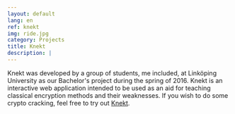 ```yaml
---
layout: default
lang: en
ref: knekt
img: ride.jpg
category: Projects
title: Knekt
description: |
---
```

Knekt was developed by a group of students, me included, at Linköping University as
our Bachelor's project during the spring of 2016. Knekt is an interactive web application
intended to be used as an aid for teaching classical encryption methods and their weaknesses.
If you wish to do some crypto cracking, feel free to try out [Knekt](/knekt/).
